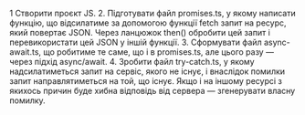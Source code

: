 1 Створити проєкт JS.
2. Підготувати файл promises.ts, у якому написати функцію, що відсилатиме за допомогою функції fetch запит на ресурс, який повертає JSON. Через ланцюжок then() обробити цей запит і перевикористати цей JSON у іншій функції.
3. Сформувати файл async-await.ts, що робитиме те саме, що і в promises.ts, але цього разу — через підхід async/await.
4. Зробити файл try-catch.ts, у якому надсилатиметься запит на сервіс, якого не існує, і внаслідок помилки запит направлятиметься на той, що існує. Якщо і на іншому ресурсі з якихось причин буде 
хибна відповідь від сервера — згенерувати власну помилку. 
